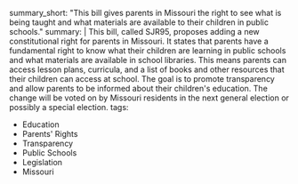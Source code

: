 summary_short: "This bill gives parents in Missouri the right to see what is being taught and what materials are available to their children in public schools."
summary: |
  This bill, called SJR95, proposes adding a new constitutional right for parents in Missouri. It states that parents have a fundamental right to know what their children are learning in public schools and what materials are available in school libraries. This means parents can access lesson plans, curricula, and a list of books and other resources that their children can access at school. The goal is to promote transparency and allow parents to be informed about their children's education. The change will be voted on by Missouri residents in the next general election or possibly a special election.
tags:
  - Education
  - Parents' Rights
  - Transparency
  - Public Schools
  - Legislation
  - Missouri
